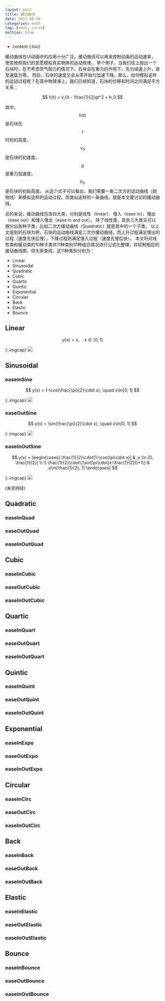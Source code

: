 ```yaml
---
layout: post
title: 缓动曲线
date: 2017-08-28
categories: math
tag: [ease, curve]
mathjax: true
---
```


* content
{:toc}

缓动曲线在UI动画中的应用十分广泛。缓动曲线可以用来控制动画的运动速率，使其按照我们的意愿模拟真实物体的运动规律。
举个例子，当我们往上抛出一个石块时，在不考虑空气阻力的情况下，石块会在重力的作用下，先匀减速上升，直至速度为零。
而后，石块的速度又会从零开始匀加速下降。那么，如何模拟这样的运动过程呢？在高中物理课上，我们已经知道，石块的位移和时间之间满足平方关系：

$$
h(t) = v_0t - \frac{1}{2}gt^2 + h_0
$$

其中，$$h(t)$$是石块在$$t$$时刻的高度，$$v_0$$是石块的初速度，$$g$$是重力加速度，$$h_0$$是石块的初始高度。
从这个式子可以看出，我们需要一条二次方的运动曲线（抛物线）来模拟这样的运动过程。而类似这样的一条曲线，就是本文要讨论的缓动曲线。


总的来说，缓动曲线包含四大类，分别是线性（linear）、慢入（ease in）、慢出（ease out）和慢入慢出（ease in and out）。
除了线性类，其余三大类又可以细分出各种子类，比如二次方缓动曲线（Quadratic）就是其中的一个子类。
以上文提到的石块为例，石块的运动曲线满足二次方缓动曲线，而上升过程满足慢出的过程（速度先快后慢），下降过程则满足慢入过程（速度先慢后快）。
本文将对线性类和缓动类的10种子类共11种类别31种组合情况进行公式化整理，并绘制相应的缓动曲线图，供大家查阅。这11种类别分别为：

- Linear
- Sinusoidal
- Quadratic
- Cubic
- Quartic
- Quintic
- Exponential
- Circular
- Back
- Elastic
- Bounce

## Linear

$$
y(x) = x, \quad x\in[0, 1]
$$


{:.imgcap}
![](/assets/img/2017/08/28/linear.svg)

## Sinusoidal
### easeInSine

$$
y(x) = 1-\cos(\frac{\pi}{2}\cdot x), \quad x\in[0, 1]
$$

{:.imgcap}
![](/assets/img/2017/08/28/easeInSine.svg)

### easeOutSine

$$
y(x) = \sin(\frac{\pi}{2}\cdot x), \quad  x\in[0, 1]
$$

{:.imgcap}
![](/assets/img/2017/08/28/easeOutSine.svg)

### easeInOutSine

$$
y(x) =
\begin{cases}
\frac{1}{2}\cdot[1-\cos(\pi\cdot x)] & ,x \in [0, \frac{1}{2}] \\
\\
\frac{1}{2}\cdot\{\sin[\pi\cdot(x-\frac{1}{2})]+1\} & ,x\in(\frac{1}{2}, 1]
\end{cases}
$$


{:.imgcap}
![](/assets/img/2017/08/28/easeInOutSine.svg)

(未完待续)

## Quadratic
### easeInQuad
### easeOutQuad
### easeInOutQuad

## Cubic
### easeInCubic
### easeOutCubic
### easeInOutCubic

## Quartic
### easeInQuart
### easeOutQuart
### easeInOutQuart

## Quintic
### easeInQuint
### easeOutQuint
### easeInOutQuint

## Exponential
### easeInExpo
### easeOutExpo
### easeInOutExpo

## Circular
### easeInCirc
### easeOutCirc
### easeInOutCirc

## Back
### easeInBack
### easeOutBack
### easeInOutBack

## Elastic
### easeInElastic
### easeOutElastic
### easeInOutElastic

## Bounce
### easeInBounce
### easeOutBounce
### easeInOutBounce
